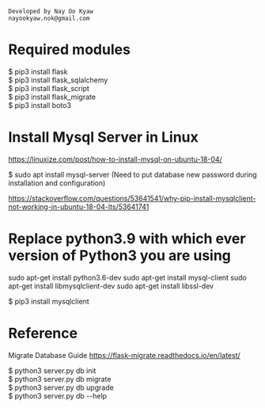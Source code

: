 
    Developed by Nay Oo Kyaw
    nayookyaw.nok@gmail.com


# Required modules

$ pip3 install flask <br>
$ pip3 install flask_sqlalchemy <br>
$ pip3 install flask_script <br>
$ pip3 install flask_migrate <br>
$ pip3 install boto3 <br>


# Install Mysql Server in Linux
https://linuxize.com/post/how-to-install-mysql-on-ubuntu-18-04/

$ sudo apt install mysql-server
(Need to put database new password during installation and configuration)


https://stackoverflow.com/questions/53641541/why-pip-install-mysqlclient-not-working-in-ubuntu-18-04-lts/53641741

# Replace python3.9 with which ever version of Python3 you are using
sudo apt-get install python3.6-dev 
sudo apt-get install mysql-client
sudo apt-get install libmysqlclient-dev
sudo apt-get install libssl-dev

$ pip3 install mysqlclient <br>

# Reference
Migrate Database Guide
https://flask-migrate.readthedocs.io/en/latest/

$ python3 server.py db init <br>
$ python3 server.py db migrate <br>
$ python3 server.py db upgrade <br>
$ python3 server.py db --help <br>

